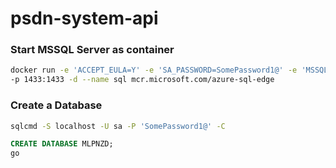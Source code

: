 # psdn-system-api

### Start MSSQL Server as container

```bash
docker run -e 'ACCEPT_EULA=Y' -e 'SA_PASSWORD=SomePassword1@' -e 'MSSQL_PID=Developer' \
-p 1433:1433 -d --name sql mcr.microsoft.com/azure-sql-edge
```

### Create a Database
```bash
sqlcmd -S localhost -U sa -P 'SomePassword1@' -C
```

```sql
CREATE DATABASE MLPNZD;
go
```

